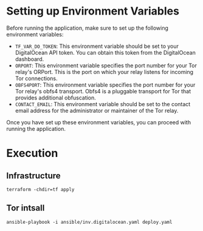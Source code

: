 # Setting up Environment Variables

Before running the application, make sure to set up the following environment variables:

- `TF_VAR_DO_TOKEN`: This environment variable should be set to your DigitalOcean API token. You can obtain this token from the DigitalOcean dashboard.
- `ORPORT`: This environment variable specifies the port number for your Tor relay's ORPort. This is the port on which your relay listens for incoming Tor connections.
- `OBFS4PORT`: This environment variable specifies the port number for your Tor relay's obfs4 transport. Obfs4 is a pluggable transport for Tor that provides additional obfuscation.
- `CONTACT_EMAIL`: This environment variable should be set to the contact email address for the administrator or maintainer of the Tor relay.

Once you have set up these environment variables, you can proceed with running the application.

# Execution

## Infrastructure
```
terraform -chdir=tf apply
```

## Tor intsall
```
ansible-playbook -i ansible/inv.digitalocean.yaml deploy.yaml
```
